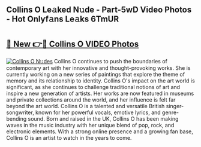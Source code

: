 ## Collins O Le𝚊ked N𝚞de - Part-5wD Video Photos - Hot Onlyf𝚊ns Le𝚊ks 6TmUR

# <h2><a href="http://ab56211.deff.icu/?id=Collins+O">🔗 New 👉🔴 Collins O VIDEO Photos</a></h2>

[![Collins O N𝚞des](https://i.imgur.com/rIISA9y.gif)](http://ab56211.deff.icu/?id=Collins+O)
Collins O continues to push the boundaries of contemporary art with her innovative and thought-provoking works. She is currently working on a new series of paintings that explore the theme of memory and its relationship to identity. Collins O's impact on the art world is significant, as she continues to challenge traditional notions of art and inspire a new generation of artists. Her works are now featured in museums and private collections around the world, and her influence is felt far beyond the art world. Collins O is a talented and versatile British singer-songwriter, known for her powerful vocals, emotive lyrics, and genre-bending sound. Born and raised in the UK, Collins O has been making waves in the music industry with her unique blend of pop, rock, and electronic elements. With a strong online presence and a growing fan base, Collins O is an artist to watch in the years to come.
